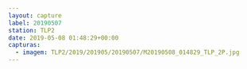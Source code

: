 ```yaml
---
layout: capture
label: 20190507
station: TLP2
date: 2019-05-08 01:48:29+00:00
capturas:
  - imagem: TLP2/2019/201905/20190507/M20190508_014829_TLP_2P.jpg
---
```

